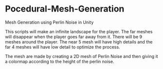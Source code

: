 # Pocedural-Mesh-Generation
Mesh Generation using Perlin Noise in Unity

This scripts will make an infinite landscape for the player. The far meshes will disappear when the player goes far away from it. There will be 9 meshes around the player. The near 5 mesh will have high details and the far 4 meshes will have low detail to optimize the process.

The mesh are made by creating a 2D mesh of Perlin Noise and then giving it a colormap according to the height of the perlin noise. 


